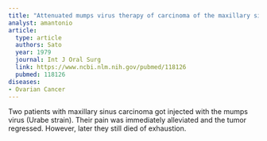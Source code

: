 ```yaml
---
title: "Attenuated mumps virus therapy of carcinoma of the maxillary sinus"
analyst: amantonio
article:
  type: article
  authors: Sato
  year: 1979
  journal: Int J Oral Surg
  link: https://www.ncbi.nlm.nih.gov/pubmed/118126
  pubmed: 118126
diseases:
- Ovarian Cancer
---
```


Two patients with maxillary sinus carcinoma got injected with the mumps virus (Urabe strain). Their pain was immediately alleviated and the tumor regressed. However, later they still died of exhaustion.
